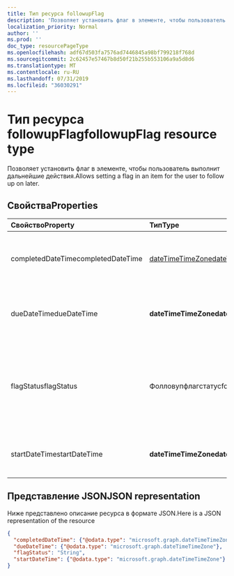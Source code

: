 ```yaml
---
title: Тип ресурса followupFlag
description: 'Позволяет установить флаг в элементе, чтобы пользователь выполнит дальнейшие действия. '
localization_priority: Normal
author: ''
ms.prod: ''
doc_type: resourcePageType
ms.openlocfilehash: adf67d503fa7576ad7446845a98bf799218f768d
ms.sourcegitcommit: 2c62457e57467b8d50f21b255b553106a9a5d8d6
ms.translationtype: MT
ms.contentlocale: ru-RU
ms.lasthandoff: 07/31/2019
ms.locfileid: "36030291"
---
```

# <a name="followupflag-resource-type"></a><span data-ttu-id="6deb3-103">Тип ресурса followupFlag</span><span class="sxs-lookup"><span data-stu-id="6deb3-103">followupFlag resource type</span></span>


<span data-ttu-id="6deb3-104">Позволяет установить флаг в элементе, чтобы пользователь выполнит дальнейшие действия.</span><span class="sxs-lookup"><span data-stu-id="6deb3-104">Allows setting a flag in an item for the user to follow up on later.</span></span> 

## <a name="properties"></a><span data-ttu-id="6deb3-105">Свойства</span><span class="sxs-lookup"><span data-stu-id="6deb3-105">Properties</span></span>
| <span data-ttu-id="6deb3-106">Свойство</span><span class="sxs-lookup"><span data-stu-id="6deb3-106">Property</span></span>     | <span data-ttu-id="6deb3-107">Тип</span><span class="sxs-lookup"><span data-stu-id="6deb3-107">Type</span></span>   |<span data-ttu-id="6deb3-108">Описание</span><span class="sxs-lookup"><span data-stu-id="6deb3-108">Description</span></span>|
|:---------------|:--------|:----------|
|<span data-ttu-id="6deb3-109">completedDateTime</span><span class="sxs-lookup"><span data-stu-id="6deb3-109">completedDateTime</span></span>|[<span data-ttu-id="6deb3-110">dateTimeTimeZone</span><span class="sxs-lookup"><span data-stu-id="6deb3-110">dateTimeTimeZone</span></span>](datetimetimezone.md)|<span data-ttu-id="6deb3-111">Дата и время, когда выполнение было завершено.</span><span class="sxs-lookup"><span data-stu-id="6deb3-111">The date and time that the follow-up was finished.</span></span>|
|<span data-ttu-id="6deb3-112">dueDateTime</span><span class="sxs-lookup"><span data-stu-id="6deb3-112">dueDateTime</span></span>|<span data-ttu-id="6deb3-113">**dateTimeTimeZone**</span><span class="sxs-lookup"><span data-stu-id="6deb3-113">**dateTimeTimeZone**</span></span>|<span data-ttu-id="6deb3-114">Дата и время, когда выполнение должно быть завершено.</span><span class="sxs-lookup"><span data-stu-id="6deb3-114">The date and time that the follow-up is to be finished.</span></span>|
|<span data-ttu-id="6deb3-115">flagStatus</span><span class="sxs-lookup"><span data-stu-id="6deb3-115">flagStatus</span></span>|<span data-ttu-id="6deb3-116">Фолловупфлагстатус</span><span class="sxs-lookup"><span data-stu-id="6deb3-116">followupFlagStatus</span></span>|<span data-ttu-id="6deb3-117">Состояние выполнения для элемента.</span><span class="sxs-lookup"><span data-stu-id="6deb3-117">The status for follow-up for an item.</span></span> <span data-ttu-id="6deb3-118">Возможные значения: `notFlagged`, `complete` и `flagged`.</span><span class="sxs-lookup"><span data-stu-id="6deb3-118">Possible values are `notFlagged`, `complete`, and `flagged`.</span></span>|
|<span data-ttu-id="6deb3-119">startDateTime</span><span class="sxs-lookup"><span data-stu-id="6deb3-119">startDateTime</span></span>|<span data-ttu-id="6deb3-120">**dateTimeTimeZone**</span><span class="sxs-lookup"><span data-stu-id="6deb3-120">**dateTimeTimeZone**</span></span>|<span data-ttu-id="6deb3-121">Дата и время, когда следует начать выполнение.</span><span class="sxs-lookup"><span data-stu-id="6deb3-121">The date and time that the follow-up is to begin.</span></span>|

## <a name="json-representation"></a><span data-ttu-id="6deb3-122">Представление JSON</span><span class="sxs-lookup"><span data-stu-id="6deb3-122">JSON representation</span></span>

<span data-ttu-id="6deb3-123">Ниже представлено описание ресурса в формате JSON.</span><span class="sxs-lookup"><span data-stu-id="6deb3-123">Here is a JSON representation of the resource</span></span>

<!-- {
  "blockType": "resource",
  "optionalProperties": [

  ],
  "@odata.type": "microsoft.graph.followupFlag"
}-->

```json
{
  "completedDateTime": {"@odata.type": "microsoft.graph.dateTimeTimeZone"},
  "dueDateTime": {"@odata.type": "microsoft.graph.dateTimeTimeZone"},
  "flagStatus": "String",
  "startDateTime": {"@odata.type": "microsoft.graph.dateTimeTimeZone"}
}

```

<!-- uuid: 8fcb5dbc-d5aa-4681-8e31-b001d5168d79
2015-10-25 14:57:30 UTC -->
<!-- {
  "type": "#page.annotation",
  "description": "followupFlag resource",
  "keywords": "",
  "section": "documentation",
  "tocPath": ""
}-->
